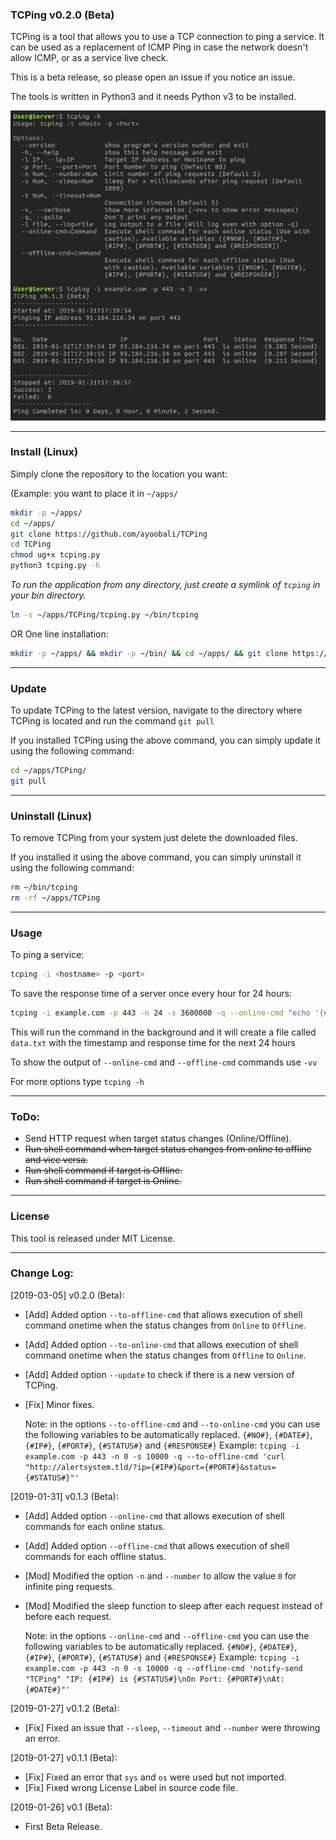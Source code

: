 ### TCPing v0.2.0 (Beta)
TCPing is a tool that allows you to use a TCP connection to ping a service. It can be used as a replacement of ICMP Ping in case the network doesn't allow ICMP, or as a service live check.

This is a beta release, so please open an issue if you notice an issue.

The tools is written in Python3 and it needs Python v3 to be installed.

![TCPing](.img/TCPing.png)

-------
### Install (Linux)
Simply clone the repository to the location you want:

(Example: you want to place it in `~/apps/`

```Bash
mkdir -p ~/apps/
cd ~/apps/
git clone https://github.com/ayoobali/TCPing
cd TCPing
chmod ug+x tcping.py
python3 tcping.py -h
```

*To run the application from any directory, just create a symlink of `tcping` in your bin directory.*

```Bash
ln -s ~/apps/TCPing/tcping.py ~/bin/tcping
```


OR One line installation:

```bash
mkdir -p ~/apps/ && mkdir -p ~/bin/ && cd ~/apps/ && git clone https://github.com/ayoobali/TCPing && cd TCPing && chmod gu+x tcping.py && ln -s ~/apps/TCPing/tcping.py ~/bin/tcping
```

-------
### Update

To update TCPing to the latest version, navigate to the directory where TCPing is located and run the command `git pull`

If you installed TCPing using the above command, you can simply update it using the following command:
```Bash
cd ~/apps/TCPing/
git pull
```


-------
### Uninstall (Linux)

To remove TCPing from your system just delete the downloaded files.

If you installed it using the above command, you can simply uninstall it using the following command:
```Bash
rm ~/bin/tcping
rm -rf ~/apps/TCPing
```


-------
### Usage
To ping a service:
```Bash
tcping -i <hostname> -p <port>
```

To save the response time of a server once every hour for 24 hours:
```Bash
tcping -i example.com -p 443 -n 24 -s 3600000 -q --online-cmd "echo '{#DATE#},{#RESPONSE#}' >> data.csv" &
```
This will run the command in the background and it will create a file called `data.txt` with the timestamp and response time for the next 24 hours

To show the output of `--online-cmd` and `--offline-cmd` commands use `-vv`

For more options type `tcping -h`


-------
### ToDo:

 - Send HTTP request when target status changes (Online/Offline).
 - ~~Run shell command when target status changes from online to offline and vice versa.~~
 - ~~Run shell command if target is Offline.~~
 - ~~Run shell command if target is Online.~~ 


-------
### License

This tool is released under MIT License.


-------
### Change Log:

[2019-03-05] v0.2.0 (Beta):
 - [Add] Added option `--to-offline-cmd` that allows execution of shell command onetime when the status changes from `Online` to `Offline`.
 - [Add] Added option `--to-online-cmd` that allows execution of shell command onetime when the status changes from `Offline` to `Online`.
 - [Add] Added option `--update` to check if there is a new version of TCPing.
 - [Fix] Minor fixes.

   Note: in the options `--to-offline-cmd` and `--to-online-cmd` you can use the following variables to be automatically replaced.
        `{#NO#}`, `{#DATE#}`, `{#IP#}`, `{#PORT#}`, `{#STATUS#}` and `{#RESPONSE#}`
        Example: `tcping -i example.com -p 443 -n 0 -s 10000 -q --to-offline-cmd 'curl "http://alertsystem.tld/?ip={#IP#}&port={#PORT#}&status={#STATUS#}"'`

[2019-01-31] v0.1.3 (Beta):
 - [Add] Added option `--online-cmd` that allows execution of shell commands for each online status.
 - [Add] Added option `--offline-cmd` that allows execution of shell commands for each offline status.
 - [Mod] Modified the option `-n` and `--number` to allow the value `0` for infinite ping requests.
 - [Mod] Modified the sleep function to sleep after each request instead of before each request.

   Note: in the options `--online-cmd` and `--offline-cmd` you can use the following variables to be automatically replaced.
        `{#NO#}`, `{#DATE#}`, `{#IP#}`, `{#PORT#}`, `{#STATUS#}` and `{#RESPONSE#}`
        Example: `tcping -i example.com -p 443 -n 0 -s 10000 -q --offline-cmd 'notify-send "TCPing" "IP: {#IP#} is {#STATUS#}\nOn Port: {#PORT#}\nAt: {#DATE#}"'`

[2019-01-27] v0.1.2 (Beta):
 - [Fix] Fixed an issue that `--sleep`, `--timeout` and `--number` were throwing an error.
 
[2019-01-27] v0.1.1 (Beta):
 - [Fix] Fixed an error that `sys` and `os` were used but not imported.
 - [Fix] Fixed wrong License Label in source code file.

[2019-01-26] v0.1 (Beta):
 - First Beta Release.
